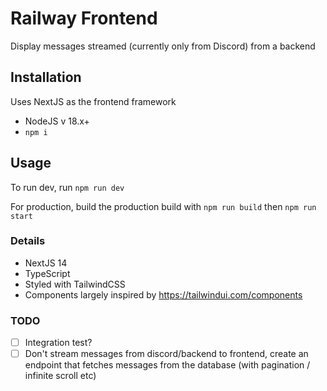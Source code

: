 # Railway Frontend

Display messages streamed (currently only from Discord) from a backend

## Installation

Uses NextJS as the frontend framework

- NodeJS v 18.x+
- `npm i`

## Usage

To run dev, run `npm run dev`

For production, build the production build with `npm run build` then `npm run start`

### Details

- NextJS 14
- TypeScript
- Styled with TailwindCSS
- Components largely inspired by https://tailwindui.com/components

### TODO

- [ ] Integration test?
- [ ] Don't stream messages from discord/backend to frontend, create an endpoint that fetches messages from the database (with pagination / infinite scroll etc)
